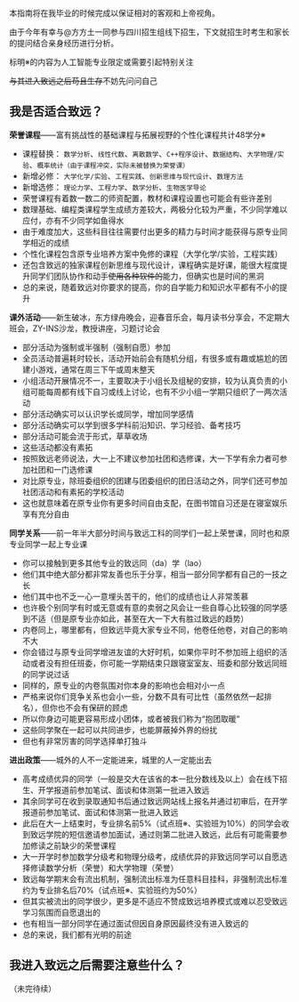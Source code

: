 本指南将在我毕业的时候完成以保证相对的客观和上帝视角。

由于今年有幸与@方方土一同参与四川招生组线下招生，下文就招生时考生和家长的提问结合亲身经历进行分析。

标明※的内容为人工智能专业限定或需要引起特别关注

~~与其进入致远之后苟且生存~~不妨先问问自己

## 我是否适合致远？

**荣誉课程**——富有挑战性的基础课程与拓展视野的个性化课程共计48学分※

- 课程替换：
`数学分析`、`线性代数`、`离散数学`、`C++程序设计`、`数据结构`、`大学物理/实验`、`概率统计（由于课程冲突，实际未被替换为荣誉课）`
- 新增必修：
`大学化学/实验`、`工程实践`、`创新思维与现代设计`、`数理方法`
- 新增选修：
`理论力学`、`工程力学`、`数学分析`、`生物医学导论`
- 荣誉课程有着数一数二的师资配置，教材和课程设置也可能会有些许差别
- 数理基础、编程类课程学生成绩方差较大，两极分化较为严重，不少同学难以应付，亦有不少同学如鱼得水
- 由于难度加大，这些科目往往需要付出更多的精力与时间才能获得与原专业同学相近的成绩
- 个性化课程包含原专业培养方案中免修的课程（大学化学/实验，工程实践）
- 还包含致远的独家课程创新思维与现代设计，课程确实是好课，能很大程度提升同学们团队协作和动手~~使用各种软件的~~能力，但确实也是时间的黑洞
- 总的来说，随着致远对你要求的提高，你的自学能力和知识水平都有不小的提升

**课外活动**——新生破冰，东方绿舟晚会，迎春音乐会，每月读书分享会，不定期大班会，ZY-INS沙龙，教授讲座，习题讨论会

- 部分活动为强制或半强制（强制自愿）参加
- 全员活动普遍耗时较长，活动开始前会有随机分组，有很多或有趣或尴尬的团建小游戏，通常在周三下午或周末整天
- 小组活动开展情况不一，主要取决于小组长及组秘的安排，较为认真负责的小组可能每周都有线下自习或线上讨论，也有不少小组一学期只组织了一两次活动
- 部分活动确实可以认识学长或同学，增加同学感情
- 部分活动确实可以学到很多学科前沿知识、学习经验、备考技巧
- 部分活动可能会流于形式，草草收场
- 这些活动都没有素拓
- 按照致远老师说法，大一上不建议参加社团和选修课，大一下学有余力者可参加社团和一门选修课
- 对比原专业，除班委组织的团建与团委组织的团日活动之外，同学们还可参加社团活动和有素拓的学校活动
- 这也就意味着在原专业你有更多时间自由支配，在图书馆自习还是在寝室娱乐享有充分自由

**同学关系**——前一年半大部分时间与致远工科的同学们一起上荣誉课，同时也和原专业同学一起上专业课

- 你可以接触到更多其他专业的致远同（da）学（lao）
- 他们其中绝大部分都非常友善也乐于分享，相当一部分同学都有自己的一技之长
- 他们其中也不乏一心一意埋头苦干的，他们的成绩也让人非常羡慕
- 也许极个别同学有时或无意或有意的卖弱之风会让一些自尊心比较强的同学感到不适（但是原专业亦如此，甚至在大一下大有胜过致远的趋势）
- 内卷同上，哪里都有，但致远毕竟大家专业不同，他卷任他卷，对自己的影响不大
- 你会错过与原专业同学增进友谊的大好时机，如果你平时不参加班上组织的活动或者没有担任班委，你可能一学期结束只跟寝室室友、班委和部分致远同班的同学说过话
- 同样的，原专业的内卷氛围对你本身的影响也会相对小一点
- 严格来说你们竞争关系也会小一些，分数不具有可比性（虽然依然一起排名），但你也不会有保研的顾虑
- 所以你身边可能更容易形成小团体，或者被我们称为“抱团取暖”
- 这些同学聚在一起可以共同进步，也能屏蔽掉外界的纷扰
- 但也有非常厉害的同学选择单打独斗

**进出政策**——城外的人不一定能进来，城里的人一定能出去

- 高考成绩优异的同学（一般是交大在该省的本一批分数线及以上）会在线下招生、开学报道前参加笔试、面谈和体测第一批进入致远
- 其余同学可在收到录取通知书后通过致远网站线上报名并通过初审后，在开学报道前参加笔试、面试和体测第一批进入致远
- 此后在大一上结束时，专业排名前5%（试点班※、实验班为10%）的同学会收到致远学院的短信邀请参加面试，通过则第二批进入致远，此后有可能需要参加修读之前缺少的荣誉课程
- 大一开学时参加数学分级考和物理分级考，成绩优异的非致远同学可以自愿选择修读数学分析（荣誉）和大学物理（荣誉）
- 致远每学期末会有流出机制，强制流出标准为任意科目挂科，非强制流出标准约为专业排名后70%（试点班※、实验班约为50%）
- 但其实被流出的同学很少，更多是不适应不赞成致远培养模式或难以忍受致远学习氛围而自愿退出的
- 也有相当一部分同学在通过面试但因自身原因最终没有进入致远的
- 总的来说，我们都有光明的前途

## 我进入致远之后需要注意些什么？

（未完待续）

